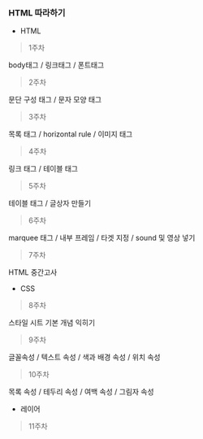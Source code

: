 ### HTML 따라하기

+ HTML

> 1주차

body태그 / 링크태그 / 폰트태그 

> 2주차

문단 구성 태그 / 문자 모양 태그

> 3주차

목록 태그 / horizontal rule / 이미지 태그

> 4주차

링크 태그 / 테이블 태그

> 5주차

테이블 태그 / 글상자 만들기

> 6주차

marquee 태그 / 내부 프레임 / 타겟 지정 / sound 및 영상 넣기

> 7주차

HTML 중간고사



+ CSS

> 8주차

스타일 시트 기본 개념 익히기

> 9주차

글꼴속성 / 텍스트 속성 / 색과 배경 속성 / 위치 속성

> 10주차

목록 속성 / 테두리 속성 / 여백 속성 / 그림자 속성



+ 레이어

> 11주차



